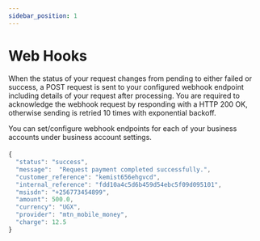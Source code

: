 ```yaml
---
sidebar_position: 1
---
```


# Web Hooks
When the status of your request changes from pending to either failed or success, a POST request is sent to your configured webhook endpoint including details of your request after processing. You are required to acknowledge the webhook request by responding with a HTTP 200 OK, otherwise sending is retried 10 times with exponential backoff.

<div >
   <p>You can set/configure webhook endpoints for each of your business accounts under business account settings.</p>
</div>

####

```js
{
  "status": "success",
  "message":  "Request payment completed successfully.",
  "customer_reference": "kemist656ehgvcd",
  "internal_reference": "fdd10a4c5d6b459d54ebc5f09d095101",
  "msisdn": "+256773454899",
  "amount": 500.0,
  "currency": "UGX",
  "provider": "mtn_mobile_money",
  "charge": 12.5
}
```

